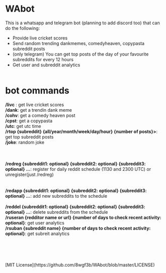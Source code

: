 # WAbot
This is a whatsapp and telegram bot (planning to add discord too) that can do the following:
* Provide live cricket scores
* Send random trending dankmemes, comedyheaven, copypasta subreddit posts
* (only telegram) You can get top posts of the day of your favourite subreddits for every 12 hours
* Get user and subreddit analytics<br /><br />

# bot commands

**/livc** : get live cricket scores<br />
**/dank**: get a trendin dank meme<br />
**/cohv**: get a comedy heaven post<br />
**/cpst**: get a copypasta<br />
**/utc**: get utc time<br />
**/rtop {subreddit} {all/year/month/week/day/hour} {number of posts}>**: get top subreddit posts<br />
**/joke**: random joke<br /><br /><br /><br />
**/redreg {subreddit1: optional} {subreddit2: optional} {subreddit3: optional} ...**: register for daily reddit schedule (1130 and 2300 UTC) or unregister(just /redreg)<br /><br /><br />
**/redapp {subreddit1: optional} {subreddit2: optional} {subreddit3: optional} ...**: add new subreddits to the schedule<br /><br />
**/reddel {subreddit1: optional} {subreddit2: optional} {subreddit3: optional} ...**: delete subreddits from the schedule<br />
**/ruseran {redditor name or url} {number of days to check recent activity: optional}**: get user analytics<br />
**/rsuban {subreddit name} {number of days to check recent activity: optional}**: get subreit analytics<br/>


<br />
<br /><br /><br />
[MIT License](https://github.com/8wgf3b/WAbot/blob/master/LICENSE)
 
